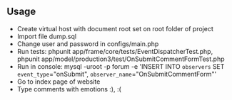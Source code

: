 
Usage
-----

* Create virtual host with document root set on root folder of project
* Import file dump.sql
* Change user and password in configs/main.php
* Run tests: phpunit app/frame/core/tests/EventDispatcherTest.php, phpunit app/model/production3/test/OnSubmitCommentFormTest.php
* Run in console: mysql -uroot -p forum -e 'INSERT INTO `observers` SET `event_type`="onSubmit", `observer_name`="OnSubmitCommentForm"'
* Go to index page of website
* Type comments with emotions :), :(
